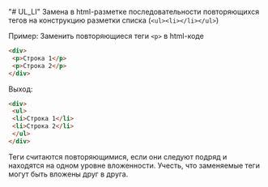 "# UL_LI"
Замена в html-разметке последовательности повторяющихся тегов на конструкцию разметки списка  (```<ul><li></li></ul>```)

Пример: Заменить повторяющиеся теги ```<p>``` в html-коде
```html
<div>
 <p>Строка 1</p>
 <p>Строка 2</p>
</div>
```
Выход:
```html
<div>
 <ul>
 <li>Строка 1</li>
 <li>Строка 2</li>
 </ul>
</div>
```
Теги считаются повторяющимися, если они следуют подряд и находятся на одном уровне вложенности.
Учесть, что заменяемые теги могут быть вложены друг в друга.
